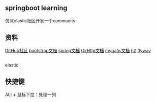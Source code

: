 ## springboot learning
仿照elastic社区开发一个community
## 资料
[GitHub社区](https://developer.github.com/apps/)
[bootstrap文档](https://v3.bootcss.com/)
[spring文档](https://spring.io/guides)
[OkHttp文档](https://square.github.io/okhttp/)
[mybatis文档](http://mybatis.org/spring-boot-starter/mybatis-spring-boot-autoconfigure/)
[h2](http://www.h2database.com/html/quickstart.html)
[flyway](https://flywaydb.org/getstarted/)
##
elastic

## 快捷键
ALt + 鼠标下拉：处理一列